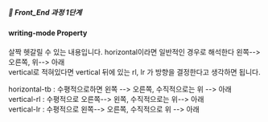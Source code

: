 ##### 🍑  Front_End 과정 1단계 

#### writing-mode Property     
살짝 헷갈릴 수 있는 내용입니다. horizontal이라면 일반적인 경우로 해석한다 왼쪽--> 오른쪽, 위--> 아래   
vertical로 적혀있다면 vertical 뒤에 있는 rl, lr 가 방향을 결정한다고 생각하면 됩니다.    

horizontal-tb : 수평적으로하면 왼쪽 --> 오른쪽, 수직적으로는 위 --> 아래     
vertical-rl : 수평적으로 오른쪽--> 왼쪽, 수직적으로는 위--> 아래    
vertical-lr : 수평적으로 왼쪽--> 오른쪽, 수직적으로 위 --> 아래    
